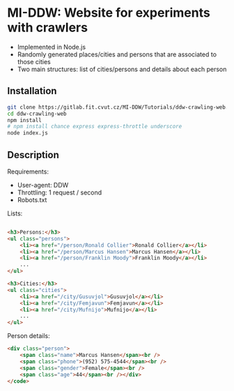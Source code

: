 # MI-DDW: Website for experiments with crawlers

  * Implemented in Node.js
  * Randomly generated places/cities and persons that are associated to those cities
  * Two main structures: list of cities/persons and details about each person

## Installation

```bash
git clone https://gitlab.fit.cvut.cz/MI-DDW/Tutorials/ddw-crawling-web.git
cd ddw-crawling-web
npm install 
# npm install chance express express-throttle underscore
node index.js
```

## Description

Requirements:
  * User-agent: DDW
  * Throttling: 1 request / second
  * Robots.txt 

Lists:
```html

<h3>Persons:</h3>
<ul class="persons">
    <li><a href="/person/Ronald Collier">Ronald Collier</a></li>
    <li><a href="/person/Marcus Hansen">Marcus Hansen</a></li>
    <li><a href="/person/Franklin Moody">Franklin Moody</a></li>
    ...
</ul>

<h3>Cities:</h3>
<ul class="cities">
    <li><a href="/city/Gusuvjol">Gusuvjol</a></li>
    <li><a href="/city/Femjavun">Femjavun</a></li>
    <li><a href="/city/Mufnijo">Mufnijo</a></li>
    ...
</ul>
```

Person details:
```html
<div class="person">
    <span class="name">Marcus Hansen</span><br />
    <span class="phone">(952) 575-4544</span><br />
    <span class="gender">Female</span><br />
    <span class="age">44</span><br /></div>
</code>
```